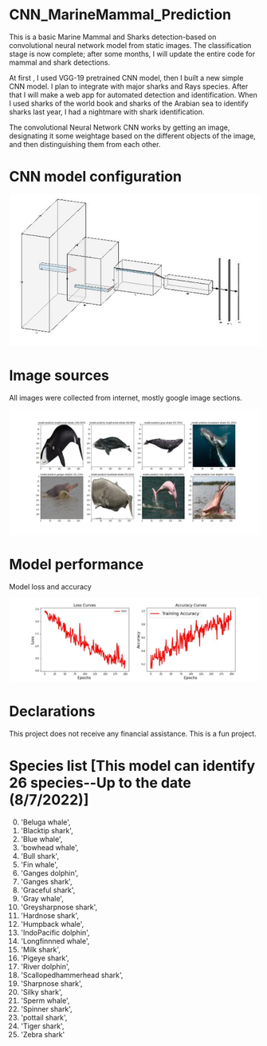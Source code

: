 # CNN_MarineMammal_Prediction
This is a basic Marine Mammal and Sharks detection-based on convolutional neural network model from static images.  The classification stage is now complete; after some months, I will update the entire code for mammal and shark detections.

At first , I used VGG-19 pretrained CNN model, then I built a new simple CNN model.
I plan to integrate with major sharks and Rays species. After that I will make a web app for automated detection and identification. When I used sharks of the world book and sharks of the Arabian sea to identify sharks last year, I had a nightmare with shark identification. 

The convolutional Neural Network CNN works by getting an image, designating it some weightage based on the different objects of the image, and then distinguishing them from each other.
# CNN model configuration 
![CNN model](model.jpg)

# Image sources 

All images were collected from internet, mostly google image sections. 

![Model Predicted](prediction.jpg)

# Model performance 
Model loss and accuracy 

![Loss and accuracy](loss_accuracy.jpg)

# Declarations
This project does not receive any financial assistance. This is a fun project.
# Species list [This model can identify 26 species--Up to the date (8/7/2022)]
0. 'Beluga whale',
 1. 'Blacktip shark',
 2. 'Blue whale',
 3. 'bowhead whale',
 4. 'Bull shark',
 5. 'Fin whale',
 6. 'Ganges dolphin',
 7. 'Ganges shark',
 8. 'Graceful shark',
 9. 'Gray whale',
 10. 'Greysharpnose shark',
 11. 'Hardnose shark',
 12. 'Humpback whale',
 13. 'IndoPacific dolphin',
 14. 'Longfinnned whale',
 15. 'Milk shark',
 16. 'Pigeye shark',
 17. 'River dolphin',
 18. 'Scallopedhammerhead shark',
 19. 'Sharpnose shark',
 20. 'Silky shark',
 21. 'Sperm whale',
 22. 'Spinner shark',
 23. 'pottail shark',
 24. 'Tiger shark',
 25. 'Zebra shark'
